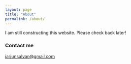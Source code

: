 ```yaml
---
layout: page
title: "About"
permalink: /about/
---
```


I am still constructing this website. Please check back later!

### Contact me

[iarjunsalyan@gmail.com](mailto:iarjunsalyan@gmail.com)